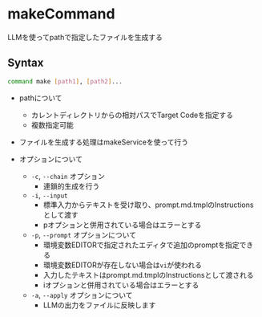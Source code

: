 # makeCommand

LLMを使ってpathで指定したファイルを生成する

## Syntax

```bash
command make [path1], [path2]...
```

* pathについて
  * カレントディレクトリからの相対パスでTarget Codeを指定する
  * 複数指定可能

* ファイルを生成する処理はmakeServiceを使って行う
* オプションについて
  * `-c`, `--chain` オプション
    * 連鎖的生成を行う
  * `-i`, `--input` 
    * 標準入力からテキストを受け取り、prompt.md.tmplのInstructionsとして渡す
    * pオプションと併用されている場合はエラーとする
  * `-p`, `--prompt` オプションについて
    * 環境変数EDITORで指定されたエディタで追加のpromptを指定できる
    * 環境変数EDITORが存在しない場合は`vi`が使われる
    * 入力したテキストはprompt.md.tmplのInstructionsとして渡される
    * iオプションと併用されている場合はエラーとする
  * `-a`, `--apply` オプションについて
    * LLMの出力をファイルに反映します 